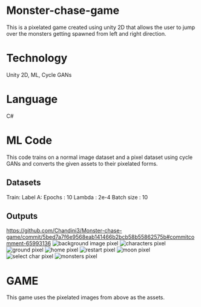 # Monster-chase-game
This is a pixelated game created using unity 2D that allows the user to jump over the monsters getting spawned from left and right direction. 

# Technology
Unity 2D, ML, Cycle GANs

# Language
C#

# ML Code 
This code trains on a normal image dataset and a pixel dataset using cycle GANs and converts the given assets to their pixelated forms.

## Datasets
Train: 
Label A: 
Epochs : 10
Lambda : 2e-4
Batch  size : 10

## Outputs
https://github.com/Chandini3/Monster-chase-game/commit/5bed7a7f6e9568eab141466b2bcb58b55862575b#commitcomment-65993136
![background image pixel](https://user-images.githubusercontent.com/84968542/152483357-d6099717-af4c-4c99-a2b1-560df280dca2.jpeg)
![characters pixel](https://user-images.githubusercontent.com/84968542/152483414-d17accfa-f41c-451a-82c5-21eff6ae719f.jpg)
![ground pixel](https://user-images.githubusercontent.com/84968542/152483429-5faafba5-7632-4692-926b-0e09d44620b1.jpeg)
![home pixel](https://user-images.githubusercontent.com/84968542/152483473-fc9332ea-970b-4976-9b22-523d6fccba10.jpeg)
![restart pixel](https://user-images.githubusercontent.com/84968542/152483496-f28f22b4-da23-4352-a99d-8800f01e7557.jpeg)
![moon pixel](https://user-images.githubusercontent.com/84968542/152483516-2a905438-6c36-4a4c-869a-374e4cab6129.jpg)
![select char pixel](https://user-images.githubusercontent.com/84968542/152483542-6a66bbb2-84b0-4ebd-97bd-3d4601d94a45.jpg)
![monsters pixel](https://user-images.githubusercontent.com/84968542/152483624-cd144bfe-fa5b-42a0-84a3-b04dcc7282e7.jpeg)


# GAME
This game uses the pixelated images from above as the assets. 

